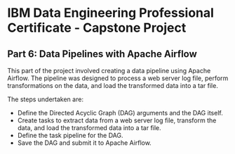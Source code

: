 # IBM Data Engineering Professional Certificate - Capstone Project
## Part 6: Data Pipelines with Apache Airflow

This part of the project involved creating a data pipeline using Apache Airflow. The pipeline was designed to process a web server log file, perform transformations on the data, and load the transformed data into a tar file.

The steps undertaken are:

- Define the Directed Acyclic Graph (DAG) arguments and the DAG itself.
- Create tasks to extract data from a web server log file, transform the data, and load the transformed data into a tar file.
- Define the task pipeline for the DAG.
- Save the DAG and submit it to Apache Airflow.
